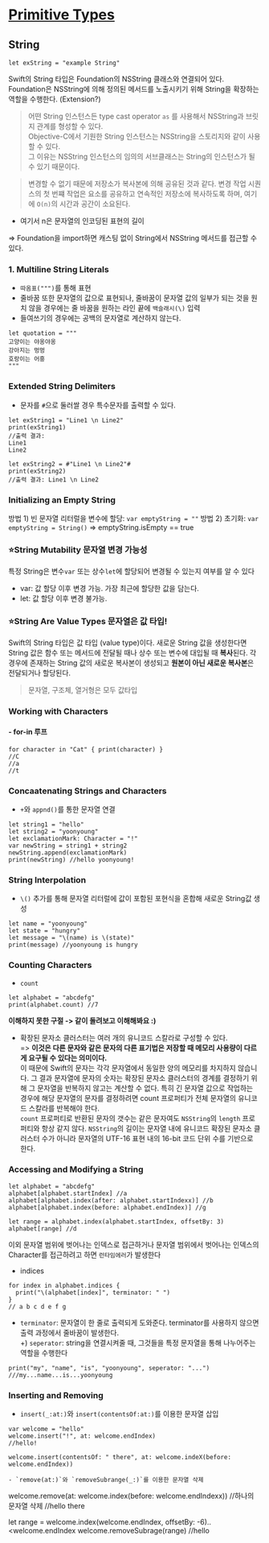 # [Primitive Types](https://bbiguduk.gitbook.io/swift/language-guide-1/strings-and-characters)

## String
```
let exString = "example String"
```
Swift의 String 타입은 Foundation의 NSString 클래스와 연결되어 있다. 
Foundation은 NSString에 의해 정의된 메서드를 노출시키기 위해 String을 확장하는 역할을 수행한다. (Extension?)
> 어떤 String 인스턴스든 type cast operator `as` 를 사용해서 NSString과 브릿지 관계를 형성할 수 있다.  
Objective-C에서 기원한 String 인스턴스는 NSString을 스토리지와 같이 사용할 수 있다.    
그 이유는 NSString 인스턴스의 임의의 서브클래스는 String의 인스턴스가 될 수 있기 때문이다.

> 변경할 수 없기 때문에 저장소가 복사본에 의해 공유된 것과 같다. 변경 작업 시퀀스의 첫 번쨰 작업은 요소를 공유하고 연속적인 저장소에 복사하도록 하며, 여기에 `O(n)`의 시간과 공간이 소요된다.
* 여기서 n은 문자열의 인코딩된 표현의 길이

=> Foundation을 import하면 캐스팅 없이 String에서 NSString 메서드를 접근할 수 있다.

### 1. Multiline String Literals
- `따옴표(""")`를 통해 표현
- 줄바꿈 또한 문자열의 값으로 표현되나, 줄바꿈이 문자열 값의 일부가 되는 것을 원치 않을 경우에는 줄 바꿈을 원하는 라인 끝에 `백슬래시(\)` 입력
- 들여쓰기의 경우에는 공백의 문자열로 계산하지 않는다.
```
let quotation = """
고양이는 야옹야옹
강아지는 멍멍
호랑이는 어흥
"""
```

### Extended String Delimiters
- 문자를 `#`으로 둘러쌀 경우 특수문자를 출력할 수 있다.
```
let exString1 = "Line1 \n Line2"
print(exString1)
//출력 결과: 
Line1
Line2

let exString2 = #"Line1 \n Line2"#
print(exString2)
//출력 결과: Line1 \n Line2
```

### Initializing an Empty String
방법 1) 빈 문자열 리터럴을 변수에 할당: `var emptyString = ""`
방법 2) 초기화: `var emptyString = String()`
=> emptyString.isEmpty == true

### ⭐️String Mutability 문자열 변경 가능성
특정 String은 변수`var` 또는 상수`let`에 할당되어 변경될 수 있는지 여부를 알 수 있다
- var: 값 할당 이후 변경 가능. 가장 최근에 할당한 값을 담는다.
- let: 값 할당 이후 변경 불가능.

### ⭐️String Are Value Types 문자열은 값 타입!
Swift의 String 타입은 값 타입 (value type)이다.
새로운 String 값을 생성한다면 String 값은 함수 또는 메서드에 전달될 때나 상수 또는 변수에 대입될 때 **복사**된다. 
각 경우에 존재하는 String 값의 새로운 복사본이 생성되고 **원본이 아닌 새로운 복사본**은 전달되거나 할당된다.
> 문자열, 구조체, 열거형은 모두 값타입

### Working with Characters
#### - for-in 루프
```
for character in "Cat" { print(character) }
//C
//a
//t
```

### Concaatenating Strings and Characters
- `+`와 `appnd()`를 통한 문자열 연결
```
let string1 = "hello"
let string2 = "yoonyoung"
let exclamationMark: Character = "!"
var newString = string1 + string2
newString.append(exclamationMark)
print(newString) //hello yoonyoung!

```

### String Interpolation
- `\()` 추가를 통해 문자열 리터럴에 값이 포함된 포현식을 혼합해 새로운 String값 생성
```
let name = "yoonyoung"
let state = "hungry"
let message = "\(name) is \(state)"
print(message) //yoonyoung is hungry
```

### Counting Characters
- `count`
```
let alphabet = "abcdefg"
print(alphabet.count) //7
```

**이해하지 못한 구절 -> 같이 돌려보고 이해해봐요 :)**
* 확장된 문자소 클러스터는 여러 개의 유니코드 스칼라로 구성할 수 있다.   
=> **이것은 다른 문자와 같은 문자의 다른 표기법은 저장할 때 메모리 사용량이 다르게 요구될 수 있다는 의미이다.**  
이 때문에 Swift의 문자는 각각 문자열에서 동일한 양의 메모리를 차지하지 않습니다. 그 결과 문자열에 문자의 숫자는 확장된 문자소 클러스터의 경계를 결정하기 위해 그 문자열을 반복하지 않고는 계산할 수 없다. 특히 긴 문자열 값으로 작업하는 경우에 해당 문자열의 문자를 결정하려면 count 프로퍼티가 전체 문자열의 유니코드 스칼라를 반복해야 한다.  
`count` 프로퍼티로 반환된 문자의 갯수는 같은 문자여도 `NSString`의 `length` 프로퍼티와 항상 같지 않다. `NSString`의 길이는 문자열 내에 유니코드 확장된 문자소 클러스터 수가 아니라 문자열의 UTF-16 표현 내의 16-bit 코드 단위 수를 기반으로 한다.

### Accessing and Modifying a String
```
let alphabet = "abcdefg"
alphabet[alphabet.startIndex] //a
alphabet[alphabet.index(after: alphabet.startIndexx)] //b
alphabet[alphabet.index(before: alphabet.endIndex)] //g

let range = alphabet.index(alphabet.startIndex, offsetBy: 3) 
alphabet[range] //d
```
이외 문자열 범위에 벗어나는 인덱스로 접근하거나 문자열 범위에서 벗어나는 인덱스의 Character를 접근하려고 하면 `런타임에러`가 발생한다

- indices
```
for index in alphabet.indices {
  print("\(alphabet[index]", terminator: " ")
}
// a b c d e f g
```
- `terminator`: 문자열이 한 줄로 출력되게 도와준다. terminator를 사용하지 않으면 출력 과정에서 줄바꿈이 발생한다.  
+) `seperator`: string을 연결시켜줄 때, 그것들을 특정 문자열을 통해 나누어주는 역할을 수행한다

```
print("my", "name", "is", "yoonyoung", seperator: "...")
///my...name...is...yoonyoung
```

### Inserting and Removing
- `insert(_:at:)`와 `insert(contentsOf:at:)`를 이용한 문자열 삽입
```
var welcome = "hello"
welcome.insert("!", at: welcome.endIndex)
//hello!

welcome.insert(contentsOf: " there", at: welcome.indeX(before: welcome.endIndex))

- `remove(at:)`와 `removeSubrange(_:)`를 이용한 문자열 삭제
```
welcome.remove(at: welcome.index(before: welcome.endIndexx))
//하나의 문자열 삭제 //hello there

let range = welcome.index(welcome.endIndex, offsetBy: -6)..<welcome.endIndex
welcome.removeSubrage(range) //hello
```
